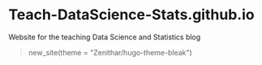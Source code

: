 # Teach-DataScience-Stats.github.io
Website for the teaching Data Science and Statistics blog

> new_site(theme = "Zenithar/hugo-theme-bleak")
